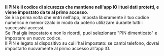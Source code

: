 **Il PIN è il codice di sicurezza che mantiene nell'app IO i tuoi dati protetti, e viene impostato da te al primo accesso**.   
Se è la prima volta che entri nell'app, imposta liberamente il tuo codice numerico e memorizzalo in modo da poterlo utilizzare durante tutti i successivi accessi.  
Se l'hai già impostato e non lo ricordi, puoi selezionare "PIN dimenticato" e impostare un nuovo codice.  
Il PIN è legato al dispositivo su cui l'hai impostato: se cambi telefono, dovrai impostarlo nuovamente al primo accesso all'app IO.
